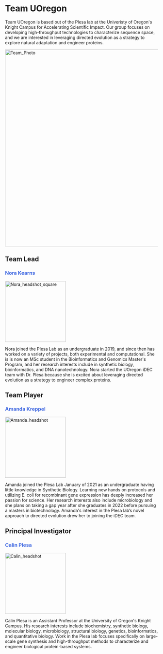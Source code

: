 # <b>Team UOregon</b>
Team UOregon is based out of the Plesa lab at the Univeristy of Oregon's Knight Campus for Accelerating Scientific Impact. Our group focuses on developing high-throughput technologies to characterize sequence space, and we are interested in leveraging directed evolution as a strategy to explore natural adaptation and engineer proteins.

<img width="647" alt="Team_Photo" src="https://user-images.githubusercontent.com/59736592/129625573-1f67b5c8-0707-4453-a800-75739c2902a3.png">

## <b>Team Lead</b>
### <span style="color:royalblue"> Nora Kearns </span>
<img width="200" alt="Nora_headshot_square" src="https://user-images.githubusercontent.com/59736592/129624984-b0a6698f-23a3-4d3c-9e08-6e6136dc6862.png">

Nora joined the Plesa Lab as an undergraduate in 2019, and since then has worked on a variety of projects, both experimental and computational. She is is now an MSc student in the Bioinformatics and Genomics Master's Program, and her research interests include in synthetic biology, bioinformatics, and DNA nanotechnology. Nora started the UOregon iDEC team with Dr. Plesa because she is excited about leveraging directed evolution as a strategy to engineer complex proteins.

## <b>Team Player</b>
### <span style="color:royalblue"> Amanda Kreppel </span>
<img src="https://user-images.githubusercontent.com/59736592/129622674-0bf51e21-569e-4ab1-8bf7-c464a9464055.jpg" alt="Amanda_headshot" width="200"/>

Amanda joined the Plesa Lab January of 2021 as an undergraduate having little knowledge in Synthetic Biology. Learning new hands on protocols and utilizing E. coli for recombinant gene expression has deeply increased her passion for science. Her research interests also include microbiology and she plans on taking a gap year after she graduates in 2022 before pursuing a masters in biotechnology. Amanda's interest in the Plesa lab’s novel approach to directed evolution drew her to joining the iDEC team.

## <b>Principal Investigator</b>
### <p style="color:royalblue">Calin Plesa</p>
<img src="https://user-images.githubusercontent.com/59736592/129622592-6cb1ecbd-e1d9-4a34-85ec-0f04a840d360.jpg" alt="Calin_headshot" width="200"/>

Calin Plesa is an Assistant Professor at the University of Oregon's Knight Campus. His research interests include biochemistry, synthetic biology, molecular biology, microbiology, structural biology, genetics, bioinformatics, and quantitative biology. Work in the Plesa lab focuses specifically on large-scale gene synthesis and high-throughput methods to characterize and engineer biological protein-based systems.




